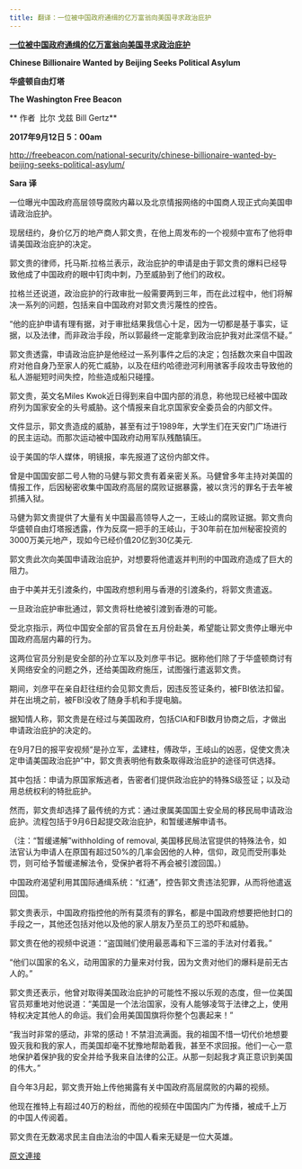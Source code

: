```yaml
---
title: 翻译：一位被中国政府通缉的亿万富翁向美国寻求政治庇护
---
```


**[一位被中国政府通缉的亿万富翁向美国寻求政治庇护](https://www.blogger.com/null)**





**Chinese Billionaire Wanted by Beijing Seeks Political Asylum**





**华盛顿自由灯塔**





**The Washington Free Beacon**





** 作者  比尔 戈兹 Bill Gertz**





**2017年9月12日 5：00am**



http://freebeacon.com/national-security/chinese-billionaire-wanted-by-beijing-seeks-political-asylum/



**Sara 译**








一位曝光中国政府高层领导腐败内幕以及北京情报网络的中国商人现正式向美国申请政治庇护。



现居纽约，身价亿万的地产商人郭文贵，在他上周发布的一个视频中宣布了他将申请美国政治庇护的决定。



郭文贵的律师，托马斯.拉格兰表示，政治庇护的申请是由于郭文贵的爆料已经导致他成了中国政府的眼中钉肉中刺，乃至威胁到了他们的政权。



拉格兰还说道，政治庇护的行政审批一般需要两到三年，而在此过程中，他们将解决一系列的问题，包括来自中国政府对郭文贵污蔑性的控告。



“他的庇护申请有理有据，对于审批结果我信心十足，因为一切都是基于事实，证据，以及法律，而非政治手段，所以郭最终一定能拿到政治庇护我对此深信不疑。”



郭文贵透露，申请政治庇护是他经过一系列事件之后的决定；包括数次来自中国政府对他自身乃至家人的死亡威胁，以及在纽约哈德逊河利用骇客手段攻击导致他的私人游艇短时间失控，险些造成船只碰撞。



郭文贵，英文名Miles Kwok近日得到来自中国内部的消息，称他现已经被中国政府列为国家安全的头号威胁。这个情报来自北京国家安全委员会的内部文件。



文件显示，郭文贵造成的威胁，甚至有过于1989年，大学生们在天安门广场进行的民主运动。而那次运动被中国政府动用军队残酷镇压。



设于美国的华人媒体，明镜报，率先报道了这份内部文件。



曾是中国国安部二号人物的马健与郭文贵有着亲密关系。马健曾多年主持对美国的情报工作，后因秘密收集中国政府高层的腐败证据暴露，被以贪污的罪名于去年被抓捕入狱。



马健为郭文贵提供了大量有关中国最高领导人之一，王岐山的腐败证据。郭文贵向华盛顿自由灯塔报透露，作为反腐一把手的王岐山，于30年前在加州秘密投资的3000万美元地产，现如今已经价值20亿到30亿美元.



郭文贵此次向美国申请政治庇护，对想要将他遣返并判刑的中国政府造成了巨大的阻力。



由于中美并无引渡条约，中国政府想利用与香港的引渡条约，将郭文贵遣返。



一旦政治庇护审批通过，郭文贵将杜绝被引渡到香港的可能。



受北京指示，两位中国安全部的官员曾在五月份赴美，希望能让郭文贵停止曝光中国政府高层内幕的行为。



这两位官员分别是安全部的孙立军以及刘彦平书记。据称他们除了于华盛顿商讨有关网络安全的问题之外，还给美国政府施压，试图强行遣返郭文贵。



期间，刘彦平在亲自赶往纽约会见郭文贵后，因违反签证条约，被FBI依法扣留。并在出境之前，被FBI没收了随身手机和手提电脑。



据知情人称，郭文贵是在经过与美国政府，包括CIA和FBI数月协商之后，才做出申请政治庇护的决定的。



在9月7日的报平安视频“是孙立军，孟建柱，傅政华，王岐山的凶恶，促使文贵决定申请美国政治庇护”中，郭文贵表明他有数条取得政治庇护的途径可供选择。



其中包括：申请为原国家叛逃者，告密者们提供政治庇护的特殊S级签证；以及动用总统权利的特批庇护。



然而，郭文贵却选择了最传统的方式：通过隶属美国国土安全局的移民局申请政治庇护。流程包括于9月6日起提交政治庇护，和暂缓递解申请书。



（注：“暂缓递解”withholding of removal, 美国移民局法官提供的特殊法令，如法官认为申请人在原国有超过50%的几率会因他的人种，信仰，政见而受刑事处罚，则可给予暂缓递解法令，受保护者将不再会被引渡回国。）



中国政府渴望利用其国际通缉系统：“红通”，控告郭文贵违法犯罪，从而将他遣返回国。



郭文贵表示，中国政府指控他的所有莫须有的罪名，都是中国政府想要把他封口的手段之一，其他还包括对他以及他的家人朋友乃至员工的恐吓和威胁。



郭文贵在他的视频中说道：“盗国贼们使用最恶毒和下三滥的手法对付着我。”



“他们以国家的名义，动用国家的力量来对付我，因为文贵对他们的爆料是前无古人的。”



郭文贵还表示，他曾对取得美国政治庇护的可能性不报以乐观的态度，但一位美国官员郑重地对他说道：“美国是一个法治国家，没有人能够凌驾于法律之上，使用特权决定其他人的命运。我们会用美国国旗将你整个包裹起来！”



“我当时非常的感动，非常的感动！不禁泪流满面。我的祖国不惜一切代价地想要毁灭我和我的家人，而美国却毫不犹豫地帮助着我，甚至不求回报。他们一心一意地保护着保护我的安全并给予我来自法律的公正。从那一刻起我才真正意识到美国的伟大。”



自今年3月起，郭文贵开始上传他揭露有关中国政府高层腐败的内幕的视频。



他现在推特上有超过40万的粉丝，而他的视频在中国国内广为传播，被成千上万的中国人传阅着。



郭文贵在无数渴求民主自由法治的中国人看来无疑是一位大英雄。

[原文連接](http://littleantvoice.blogspot.com/2018/04/blog-post_11.html)